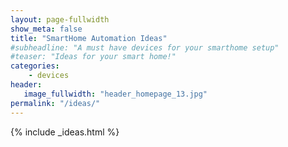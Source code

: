 ```yaml
---
layout: page-fullwidth
show_meta: false
title: "SmartHome Automation Ideas"
#subheadline: "A must have devices for your smarthome setup"
#teaser: "Ideas for your smart home!"
categories:
    - devices
header:
   image_fullwidth: "header_homepage_13.jpg"
permalink: "/ideas/"
---
```


{% include _ideas.html %}